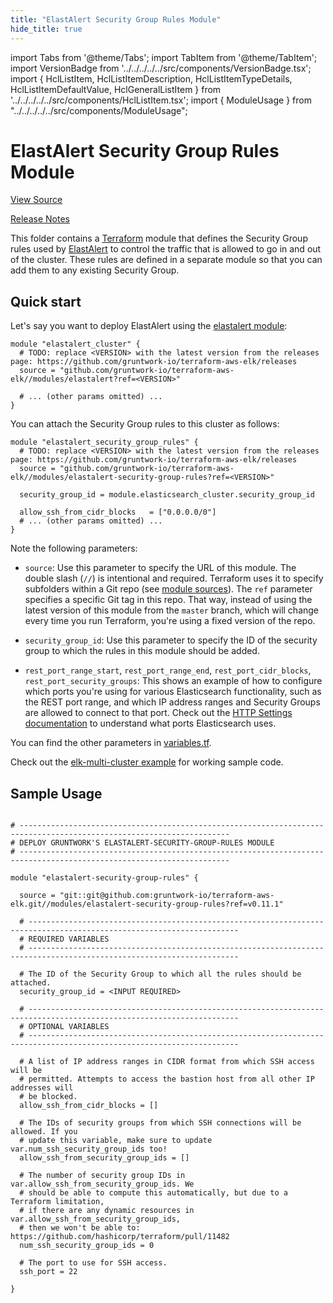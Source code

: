 ```yaml
---
title: "ElastAlert Security Group Rules Module"
hide_title: true
---
```


import Tabs from '@theme/Tabs';
import TabItem from '@theme/TabItem';
import VersionBadge from '../../../../../src/components/VersionBadge.tsx';
import { HclListItem, HclListItemDescription, HclListItemTypeDetails, HclListItemDefaultValue, HclGeneralListItem } from '../../../../../src/components/HclListItem.tsx';
import { ModuleUsage } from "../../../../../src/components/ModuleUsage";

<VersionBadge repoTitle="ELK AWS Module" version="0.11.1" lastModifiedVersion="0.11.0"/>

# ElastAlert Security Group Rules Module

<a href="https://github.com/gruntwork-io/terraform-aws-elk/tree/master/modules/elastalert-security-group-rules" className="link-button" title="View the source code for this module in GitHub.">View Source</a>

<a href="https://github.com/gruntwork-io/terraform-aws-elk/releases/tag/v0.11.0" className="link-button" title="Release notes for only versions which impacted this module.">Release Notes</a>

This folder contains a [Terraform](https://www.terraform.io/) module that defines the Security Group rules used by
[ElastAlert](https://github.com/Yelp/elastalert) to control the traffic that is allowed to go in and out of the cluster.
These rules are defined in a separate module so that you can add them to any existing Security Group.

## Quick start

Let's say you want to deploy ElastAlert using the [elastalert module](https://github.com/gruntwork-io/terraform-aws-elk/tree/master/modules/elastalert):

```hcl
module "elastalert_cluster" {
  # TODO: replace <VERSION> with the latest version from the releases page: https://github.com/gruntwork-io/terraform-aws-elk/releases
  source = "github.com/gruntwork-io/terraform-aws-elk//modules/elastalert?ref=<VERSION>"

  # ... (other params omitted) ...
}
```

You can attach the Security Group rules to this cluster as follows:

```hcl
module "elastalert_security_group_rules" {
  # TODO: replace <VERSION> with the latest version from the releases page: https://github.com/gruntwork-io/terraform-aws-elk/releases
  source = "github.com/gruntwork-io/terraform-aws-elk//modules/elastalert-security-group-rules?ref=<VERSION>"

  security_group_id = module.elasticsearch_cluster.security_group_id
  
  allow_ssh_from_cidr_blocks   = ["0.0.0.0/0"]  
  # ... (other params omitted) ...
}
```

Note the following parameters:

*   `source`: Use this parameter to specify the URL of this module. The double slash (`//`) is intentional
    and required. Terraform uses it to specify subfolders within a Git repo (see [module
    sources](https://www.terraform.io/docs/modules/sources.html)). The `ref` parameter specifies a specific Git tag in
    this repo. That way, instead of using the latest version of this module from the `master` branch, which
    will change every time you run Terraform, you're using a fixed version of the repo.

*   `security_group_id`: Use this parameter to specify the ID of the security group to which the rules in this module
    should be added.

*   `rest_port_range_start`, `rest_port_range_end`, `rest_port_cidr_blocks`, `rest_port_security_groups`: This shows an
    example of how to configure which ports you're using for various Elasticsearch functionality, such as the REST port
    range, and which IP address ranges and Security Groups are allowed to connect to that port. Check out the [HTTP Settings
    documentation](https://www.elastic.co/guide/en/elasticsearch/reference/6.8/modules-http.html) to understand what ports
    Elasticsearch uses.

You can find the other parameters in [variables.tf](https://github.com/gruntwork-io/terraform-aws-elk/tree/master/modules/elastalert-security-group-rules/variables.tf).

Check out the [elk-multi-cluster example](https://github.com/gruntwork-io/terraform-aws-elk/tree/master/examples/elk-multi-cluster) for working sample code.

## Sample Usage

<ModuleUsage>

```hcl title="main.tf"

# ---------------------------------------------------------------------------------------------------------------------
# DEPLOY GRUNTWORK'S ELASTALERT-SECURITY-GROUP-RULES MODULE
# ---------------------------------------------------------------------------------------------------------------------

module "elastalert-security-group-rules" {

  source = "git::git@github.com:gruntwork-io/terraform-aws-elk.git//modules/elastalert-security-group-rules?ref=v0.11.1"

  # ---------------------------------------------------------------------------------------------------------------------
  # REQUIRED VARIABLES
  # ---------------------------------------------------------------------------------------------------------------------

  # The ID of the Security Group to which all the rules should be attached.
  security_group_id = <INPUT REQUIRED>

  # ---------------------------------------------------------------------------------------------------------------------
  # OPTIONAL VARIABLES
  # ---------------------------------------------------------------------------------------------------------------------

  # A list of IP address ranges in CIDR format from which SSH access will be
  # permitted. Attempts to access the bastion host from all other IP addresses will
  # be blocked.
  allow_ssh_from_cidr_blocks = []

  # The IDs of security groups from which SSH connections will be allowed. If you
  # update this variable, make sure to update var.num_ssh_security_group_ids too!
  allow_ssh_from_security_group_ids = []

  # The number of security group IDs in var.allow_ssh_from_security_group_ids. We
  # should be able to compute this automatically, but due to a Terraform limitation,
  # if there are any dynamic resources in var.allow_ssh_from_security_group_ids,
  # then we won't be able to: https://github.com/hashicorp/terraform/pull/11482
  num_ssh_security_group_ids = 0

  # The port to use for SSH access.
  ssh_port = 22

}

```

</ModuleUsage>


<!-- ##DOCS-SOURCER-START
{
  "originalSources": [
    "https://github.com/gruntwork-io/terraform-aws-elk/tree/master/modules/elastalert-security-group-rules/readme.md",
    "https://github.com/gruntwork-io/terraform-aws-elk/tree/master/modules/elastalert-security-group-rules/variables.tf",
    "https://github.com/gruntwork-io/terraform-aws-elk/tree/master/modules/elastalert-security-group-rules/outputs.tf"
  ],
  "sourcePlugin": "module-catalog-api",
  "hash": "d2916ec1662da9be70694d10490388ca"
}
##DOCS-SOURCER-END -->
